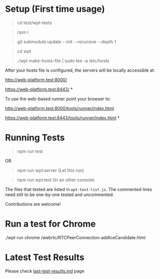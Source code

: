 # Setup (First time usage)

> cd test/wpt-tests

> npm i

> git submodule update --init --recursive --depth 1

> cd wpt

> ./wpt make-hosts-file | sudo tee -a /etc/hosts

After your hosts file is configured, the servers will be locally accessible at:

http://web-platform.test:8000/

https://web-platform.test:8443/ \*

To use the web-based runner point your browser to:

http://web-platform.test:8000/tools/runner/index.html

https://web-platform.test:8443/tools/runner/index.html \*

# Running Tests

> npm run test

OR

> npm run wpt:server (Let this run)

> npm run wpt:test (In an other console)

The files that tested are listed in `wpt-test-list.js`. The commented lines need still to be one-by-one tested and uncommented.

Contributions are welcome!

# Run a test for Chrome

./wpt run chrome /webrtc/RTCPeerConnection-addIceCandidate.html

# Latest Test Results

Please check [last-test-results.md](./last-test-results.md) page
